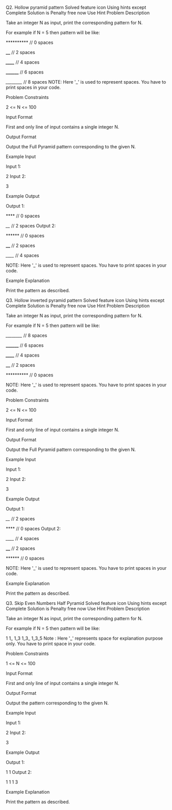 Q2. Hollow pyramid pattern
Solved
feature icon
Using hints except Complete Solution is Penalty free now
Use Hint
Problem Description

Take an integer N as input, print the corresponding pattern for N.

For example if N = 5 then pattern will be like:

********** // 0 spaces

****__**** // 2 spaces

***____*** // 4 spaces

**______** // 6 spaces

*________* // 8 spaces
NOTE: Here '_' is used to represent spaces. You have to print spaces in your code.



Problem Constraints

2 <= N <= 100



Input Format

First and only line of input contains a single integer N.



Output Format

Output the Full Pyramid pattern corresponding to the given N.



Example Input

Input 1:

 2
Input 2:

 3


Example Output

Output 1:

**** // 0 spaces

*__* // 2 spaces
Output 2:

****** // 0 spaces

**__** // 2 spaces

*____* // 4 spaces

NOTE: Here '_' is used to represent spaces. You have to print spaces in your code.




Example Explanation

 Print the pattern as described.















 Q3. Hollow inverted pyramid pattern
Solved
feature icon
Using hints except Complete Solution is Penalty free now
Use Hint
Problem Description

Take an integer N as input, print the corresponding pattern for N.

For example if N = 5 then pattern will be like:

*________* // 8 spaces

**______** // 6 spaces

***____*** // 4 spaces

****__**** // 2 spaces

********** // 0 spaces

NOTE: Here '_' is used to represent spaces. You have to print spaces in your code.


Problem Constraints

2 <= N <= 100



Input Format

First and only line of input contains a single integer N.



Output Format

Output the Full Pyramid pattern corresponding to the given N.



Example Input

Input 1:

 2
Input 2:

 3


Example Output

Output 1:

*__* // 2 spaces

**** // 0 spaces
Output 2:

*____* // 4 spaces

**__** // 2 spaces

****** // 0 spaces

NOTE: Here '_' is used to represent spaces. You have to print spaces in your code.




Example Explanation

 Print the pattern as described.
























Q3. Skip Even Numbers Half Pyramid
Solved
feature icon
Using hints except Complete Solution is Penalty free now
Use Hint
Problem Description

Take an integer N as input, print the corresponding pattern for N.

For example if N = 5 then pattern will be like:

1
1_
1_3
1_3_
1_3_5
Note : Here '_' represents space for explanation purpose only. You have to print space in your code.


Problem Constraints

1 <= N <= 100



Input Format

First and only line of input contains a single integer N.



Output Format

Output the pattern corresponding to the given N.



Example Input

Input 1:

 2
Input 2:

 3


Example Output

Output 1:

1
1 
Output 2:

 1
 1 
 1 3


Example Explanation

 Print the pattern as described.


























